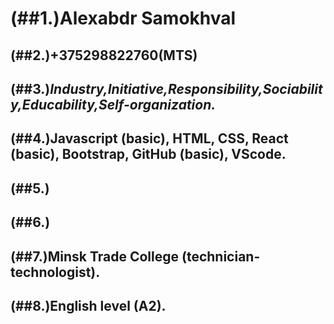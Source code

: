 # (##1.)Alexabdr Samokhval
## (##2.)+375298822760(MTS)
## (##3.)*Industry,Initiative,Responsibility,Sociability,Educability,Self-organization.*
## (##4.)Javascript (basic), HTML, CSS, React (basic), Bootstrap, GitHub (basic), VScode.
## (##5.)
## (##6.)
## (##7.)Minsk Trade College (technician-technologist).
## (##8.)English level (A2).
